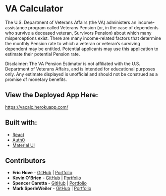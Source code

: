 # VA Calculator

The U.S. Department of Veterans Affairs (the VA) administers an income-assistance program called Veterans Pension (or, in the case of dependents who survive a deceased veteran, Survivors Pension) about which many misperceptions exist. There are many income-related factors that determine the monthly Pension rate to which a veteran or veteran’s surviving dependent may be entitled. Potential applicants may use this application to estimate their potential Pension rate.

Disclaimer: The VA Pension Estimator is not affiliated with the U.S. Department of Veterans Affairs, and is intended for educational purposes only. Any estimate displayed is unofficial and should not be construed as a promise of monetary benefits.

## View the Deployed App Here:

https://vacalc.herokuapp.com/

## Built with:

* [React](https://reactjs.org/)
* [Auth0](https://auth0.com/?utm_source=lock&utm_campaign=badge&utm_medium=widget)
* [Material UI](https://material-ui.com/)
 
## Contributors

* **Eric Hove** - [GitHub](https://github.com/eghove) | [Portfolio](https://eghove.github.io/)
* **Kevin O'Brien** - [GitHub](https://github.com/kobbootcamp) | [Portfolio](https://kobbootcamp.github.io/BlendedPortfolio/)
* **Spencer Caretta** - [GitHub](https://github.com/SpencerCaretta) | [Portfolio](https://spencercaretta.github.io/Portfolio-Template/)
* **Mark SperleWeiler** - [GitHub](https://github.com/mdsw81) | [Portfolio](https://mdsw81.github.io/Portfolio/)
